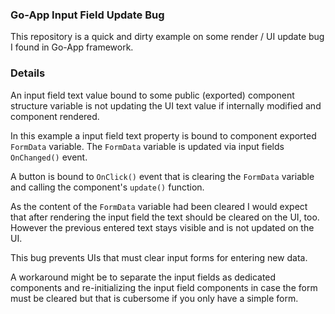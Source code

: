 ### Go-App Input Field Update Bug ###
This repository is a quick and dirty example on some render / UI update bug I found in Go-App framework.

### Details ###
An input field text value bound to some public (exported) component structure variable is not updating the UI text value if internally modified and component rendered.

In this example a input field text property is bound to component exported `FormData` variable. The `FormData` variable is updated via input fields `OnChanged()` event. 

A button is bound to `OnClick()` event that is clearing the `FormData` variable and calling the component's `update()` function.

As the content of the `FormData` variable had been cleared I would expect that after rendering the input field the text should be cleared on the UI, too. However the previous entered text stays visible and is not updated on the UI.

This bug prevents UIs that must clear input forms for entering new data.

A workaround might be to separate the input fields as dedicated components and re-initializing the input field components in case the form must be cleared but that is cubersome if
you only have a simple form.


